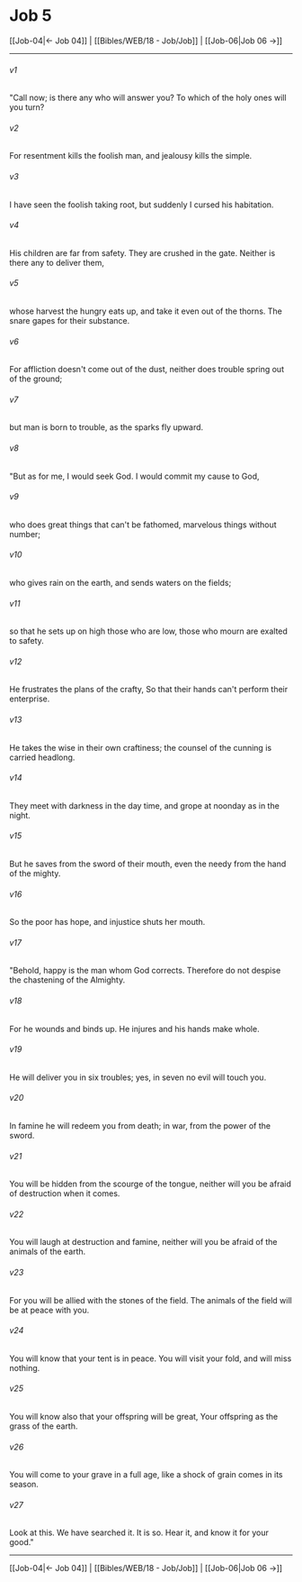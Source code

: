 # Job 5

[[Job-04|← Job 04]] | [[Bibles/WEB/18 - Job/Job]] | [[Job-06|Job 06 →]]
***



###### v1 
"Call now; is there any who will answer you? To which of the holy ones will you turn? 

###### v2 
For resentment kills the foolish man, and jealousy kills the simple. 

###### v3 
I have seen the foolish taking root, but suddenly I cursed his habitation. 

###### v4 
His children are far from safety. They are crushed in the gate. Neither is there any to deliver them, 

###### v5 
whose harvest the hungry eats up, and take it even out of the thorns. The snare gapes for their substance. 

###### v6 
For affliction doesn't come out of the dust, neither does trouble spring out of the ground; 

###### v7 
but man is born to trouble, as the sparks fly upward. 

###### v8 
"But as for me, I would seek God. I would commit my cause to God, 

###### v9 
who does great things that can't be fathomed, marvelous things without number; 

###### v10 
who gives rain on the earth, and sends waters on the fields; 

###### v11 
so that he sets up on high those who are low, those who mourn are exalted to safety. 

###### v12 
He frustrates the plans of the crafty, So that their hands can't perform their enterprise. 

###### v13 
He takes the wise in their own craftiness; the counsel of the cunning is carried headlong. 

###### v14 
They meet with darkness in the day time, and grope at noonday as in the night. 

###### v15 
But he saves from the sword of their mouth, even the needy from the hand of the mighty. 

###### v16 
So the poor has hope, and injustice shuts her mouth. 

###### v17 
"Behold, happy is the man whom God corrects. Therefore do not despise the chastening of the Almighty. 

###### v18 
For he wounds and binds up. He injures and his hands make whole. 

###### v19 
He will deliver you in six troubles; yes, in seven no evil will touch you. 

###### v20 
In famine he will redeem you from death; in war, from the power of the sword. 

###### v21 
You will be hidden from the scourge of the tongue, neither will you be afraid of destruction when it comes. 

###### v22 
You will laugh at destruction and famine, neither will you be afraid of the animals of the earth. 

###### v23 
For you will be allied with the stones of the field. The animals of the field will be at peace with you. 

###### v24 
You will know that your tent is in peace. You will visit your fold, and will miss nothing. 

###### v25 
You will know also that your offspring will be great, Your offspring as the grass of the earth. 

###### v26 
You will come to your grave in a full age, like a shock of grain comes in its season. 

###### v27 
Look at this. We have searched it. It is so. Hear it, and know it for your good."

***
[[Job-04|← Job 04]] | [[Bibles/WEB/18 - Job/Job]] | [[Job-06|Job 06 →]]
